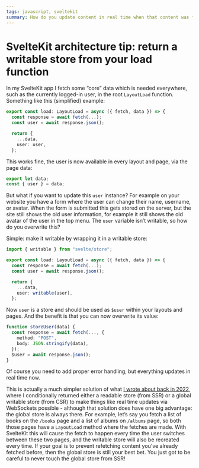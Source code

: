 ```yaml
---
tags: javascript, sveltekit
summary: How do you update content in real time when that content was fetched from the layout’s load function?
---
```


# SvelteKit architecture tip: return a writable store from your load function

In my SvelteKit app I fetch some “core” data which is needed everywhere, such as the currently logged-in user, in the root `LayoutLoad` function. Something like this (simplified) example:

```typescript
export const load: LayoutLoad = async ({ fetch, data }) => {
  const response = await fetch(...);
  const user = await response.json();

  return {
    ...data,
    user: user,
  };
```

This works fine, the user is now available in every layout and page, via the page data:

```typescript
export let data;
const { user } = data;
```

But what if you want to update this `user` instance? For example on your website you have a form where the user can change their name, username, or avatar. When the form is submitted this gets stored on the server, but the site still shows the old user information, for example it still shows the old avatar of the user in the top menu. The `user` variable isn’t writable, so how do you overwrite this?

Simple: make it writable by wrapping it in a writable store:

```typescript
import { writable } from "svelte/store";

export const load: LayoutLoad = async ({ fetch, data }) => {
  const response = await fetch(...);
  const user = await response.json();

  return {
    ...data,
    user: writable(user),
  };
```

Now `user` is a store and should be used as `$user` within your layouts and pages. And the benefit is that you can now overwrite its value:

```typescript
function storeUser(data) {
  const response = await fetch(..., { 
    method: "POST", 
    body: JSON.stringify(data),
  });
  $user = await response.json();
}
```

Of course you need to add proper error handling, but everything updates in real time now.

This is actually a much simpler solution of what [I wrote about back in 2022](/articles/2022/sveltekit-architecture/), where I conditionally returned either a readable store (from SSR) or a global writable store (from CSR) to make things like real time updates via WebSockets possible - although that solution does have one big advantage: the global store is always there. For example, let’s say you fetch a list of books on the `/books` page and a list of albums on `/albums` page, so both those pages have a `LayoutLoad` method where the fetches are made. With SvelteKit this will cause the fetch to happen every time the user switches between these two pages, and the writable store will also be recreated every time. If your goal is to prevent refetching content you’ve already fetched before, then the global store is still your best bet. You just got to be careful to never touch the global store from SSR!